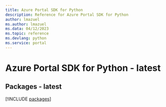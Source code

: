 ```yaml
---
title: Azure Portal SDK for Python
description: Reference for Azure Portal SDK for Python
author: lmazuel
ms.author: lmazuel
ms.data: 04/12/2023
ms.topic: reference
ms.devlang: python
ms.service: portal
---
```

# Azure Portal SDK for Python - latest
## Packages - latest
[!INCLUDE [packages](portal-index.md)]
